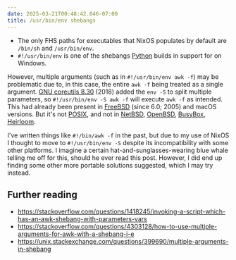 ```yaml
---
date: 2025-03-21T00:48:42.046-07:00
title: /usr/bin/env shebangs
---
```

- The only FHS paths for executables that NixOS populates by default are `/bin/sh` and `/usr/bin/env`.
- `#!/usr/bin/env` is one of the shebangs [Python][] builds in support for on Windows.

[Python]: https://docs.python.org/3/using/windows.html#shebang-lines

However, multiple arguments (such as in `#!/usr/bin/env awk -f`) may be problematic due to, in this case, the entire `awk -f` being treated as a single argument. [GNU coreutils 8.30][] (2018) added the `env -S` to split multiple parameters, so `#!/usr/bin/env -S awk -f` will execute `awk -f` as intended. This had already been present in [FreeBSD][] (since 6.0; 2005) and macOS versions. But it's not [POSIX][], and not in [NetBSD][], [OpenBSD][], [BusyBox][], [Heirloom][].

[GNU coreutils 8.30]: https://lists.gnu.org/archive/html/info-gnu/2018-07/msg00001.html
[FreeBSD]: https://man.freebsd.org/cgi/man.cgi?query=env
[POSIX]: https://pubs.opengroup.org/onlinepubs/9799919799/utilities/env.html
[NetBSD]: https://man.netbsd.org/env.1
[OpenBSD]: https://man.openbsd.org/env
[BusyBox]: https://busybox.net/downloads/BusyBox.html
[Heirloom]: https://heirloom.sourceforge.net/man/env.1.html

I've written things like `#!/bin/awk -f` in the past, but due to my use of NixOS I thought to move to `#!/usr/bin/env -S` despite its incompatibility with some other platforms. I imagine a certain hat-and-sunglasses-wearing blue whale telling me off for this, should he ever read this post. However, I did end up finding some other more portable solutions suggested, which I may try instead.

## Further reading

- https://stackoverflow.com/questions/1418245/invoking-a-script-which-has-an-awk-shebang-with-parameters-vars
- https://stackoverflow.com/questions/4303128/how-to-use-multiple-arguments-for-awk-with-a-shebang-i-e
- https://unix.stackexchange.com/questions/399690/multiple-arguments-in-shebang